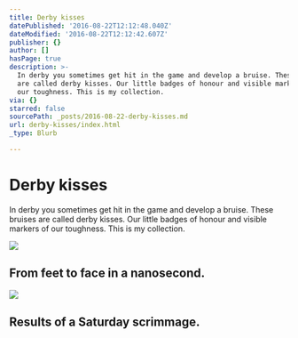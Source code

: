 ```yaml
---
title: Derby kisses
datePublished: '2016-08-22T12:12:48.040Z'
dateModified: '2016-08-22T12:12:42.607Z'
publisher: {}
author: []
hasPage: true
description: >-
  In derby you sometimes get hit in the game and develop a bruise. These bruises
  are called derby kisses. Our little badges of honour and visible markers of
  our toughness. This is my collection.
via: {}
starred: false
sourcePath: _posts/2016-08-22-derby-kisses.md
url: derby-kisses/index.html
_type: Blurb

---
```

# Derby kisses

In derby you sometimes get hit in the game and develop a bruise. These bruises are called derby kisses. Our little badges of honour and visible markers of our toughness. This is my collection.

<article style=""><img src="https://the-grid-user-content.s3-us-west-2.amazonaws.com/8265f116-74d2-47a2-91c4-4213a5fe7f03.jpg" /><h1>From feet to face in a nanosecond.</h1></article>

<article style=""><img src="https://the-grid-user-content.s3-us-west-2.amazonaws.com/584e57a4-fba5-4f84-bf50-80e0c6a1d8d7.jpg" /><h1>Results of a Saturday scrimmage.</h1></article>